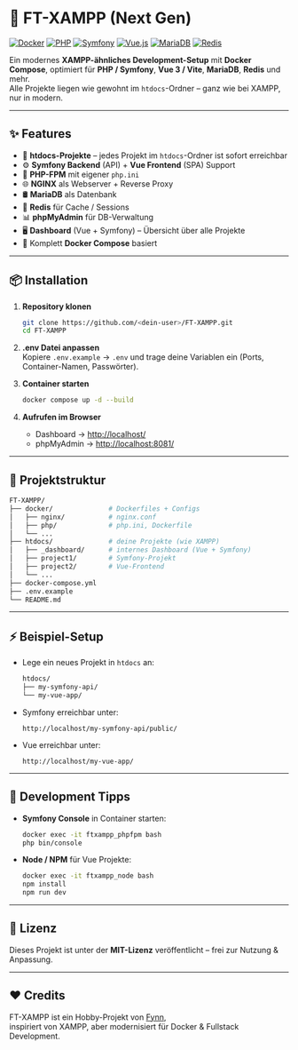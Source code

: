# 🚀 FT-XAMPP (Next Gen)

[![Docker](https://img.shields.io/badge/Docker-Ready-blue?logo=docker)](https://www.docker.com/)
[![PHP](https://img.shields.io/badge/PHP-8.x-777BB4?logo=php)](https://www.php.net/)
[![Symfony](https://img.shields.io/badge/Symfony-7-black?logo=symfony)](https://symfony.com/)
[![Vue.js](https://img.shields.io/badge/Vue-3-42b883?logo=vue.js)](https://vuejs.org/)
[![MariaDB](https://img.shields.io/badge/MariaDB-Latest-003545?logo=mariadb)](https://mariadb.org/)
[![Redis](https://img.shields.io/badge/Redis-Cache-red?logo=redis)](https://redis.io/)

Ein modernes **XAMPP-ähnliches Development-Setup** mit **Docker Compose**, optimiert für **PHP / Symfony**, **Vue 3 / Vite**, **MariaDB**, **Redis** und mehr.  
Alle Projekte liegen wie gewohnt im `htdocs`-Ordner – ganz wie bei XAMPP, nur in modern.  

---

## ✨ Features
- 📂 **htdocs-Projekte** – jedes Projekt im `htdocs`-Ordner ist sofort erreichbar
- ⚙️ **Symfony Backend** (API) + **Vue Frontend** (SPA) Support
- 🐘 **PHP-FPM** mit eigener `php.ini`
- 🌐 **NGINX** als Webserver + Reverse Proxy
- 🛢 **MariaDB** als Datenbank
- 🧩 **Redis** für Cache / Sessions
- 📊 **phpMyAdmin** für DB-Verwaltung
- 🖥 **Dashboard** (Vue + Symfony) – Übersicht über alle Projekte
- 🐳 Komplett **Docker Compose** basiert

---

## 📦 Installation

1. **Repository klonen**
   ```bash
   git clone https://github.com/<dein-user>/FT-XAMPP.git
   cd FT-XAMPP
   ```

2. **.env Datei anpassen**  
   Kopiere `.env.example` → `.env` und trage deine Variablen ein (Ports, Container-Namen, Passwörter).

3. **Container starten**
   ```bash
   docker compose up -d --build
   ```

4. **Aufrufen im Browser**
   - Dashboard → [http://localhost/](http://localhost/)
   - phpMyAdmin → [http://localhost:8081/](http://localhost:8081/)

---

## 📂 Projektstruktur

```bash
FT-XAMPP/
├── docker/              # Dockerfiles + Configs
│   ├── nginx/           # nginx.conf
│   ├── php/             # php.ini, Dockerfile
│   └── ...
├── htdocs/              # deine Projekte (wie XAMPP)
│   ├── _dashboard/      # internes Dashboard (Vue + Symfony)
│   ├── project1/        # Symfony-Projekt
│   ├── project2/        # Vue-Frontend
│   └── ...
├── docker-compose.yml
├── .env.example
└── README.md
```

---

## ⚡ Beispiel-Setup

- Lege ein neues Projekt in `htdocs` an:
  ```bash
  htdocs/
  ├── my-symfony-api/
  └── my-vue-app/
  ```

- Symfony erreichbar unter:
  ```
  http://localhost/my-symfony-api/public/
  ```

- Vue erreichbar unter:
  ```
  http://localhost/my-vue-app/
  ```

---

## 🔧 Development Tipps

- **Symfony Console** in Container starten:
  ```bash
  docker exec -it ftxampp_phpfpm bash
  php bin/console
  ```

- **Node / NPM** für Vue Projekte:
  ```bash
  docker exec -it ftxampp_node bash
  npm install
  npm run dev
  ```

---

## 📝 Lizenz

Dieses Projekt ist unter der **MIT-Lizenz** veröffentlicht – frei zur Nutzung & Anpassung.

---

## ❤️ Credits

FT-XAMPP ist ein Hobby-Projekt von [Fynn](https://github.com/FTMahringer),  
inspiriert von XAMPP, aber modernisiert für Docker & Fullstack Development.
